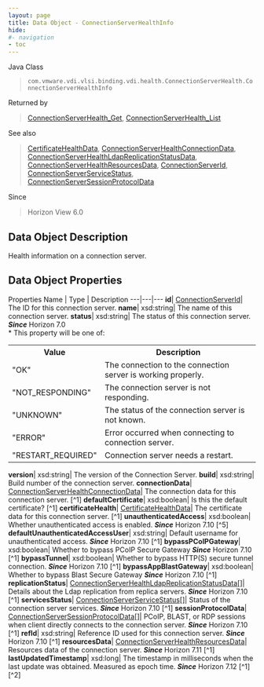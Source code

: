 ```yaml
---
layout: page
title: Data Object - ConnectionServerHealthInfo
hide:
#- navigation
- toc
---
```






Java Class
> `com.vmware.vdi.vlsi.binding.vdi.health.ConnectionServerHealth.ConnectionServerHealthInfo`

Returned by
> [ConnectionServerHealth_Get](vdi.health.ConnectionServerHealth.md#get), [ConnectionServerHealth_List](vdi.health.ConnectionServerHealth.md#list)

See also
> [CertificateHealthData](vdi.health.CertificateHealthData.md), [ConnectionServerHealthConnectionData](vdi.health.ConnectionServerHealth.ConnectionData.md), [ConnectionServerHealthLdapReplicationStatusData](vdi.health.ConnectionServerHealth.LdapReplicationStatusData.md), [ConnectionServerHealthResourcesData](vdi.health.ConnectionServerHealth.ConnectionServerHealthResourcesData.md), [ConnectionServerId](vdi.entity.ConnectionServerId.md), [ConnectionServerServiceStatus](vdi.health.ConnectionServerHealth.ConnectionServerServiceStatus.md), [ConnectionServerSessionProtocolData](vdi.health.ConnectionServerHealth.ConnectionServerSessionProtocolData.md)

Since
> Horizon View 6.0


## Data Object Description

Health information on a connection server.

## Data Object Properties
Properties
Name |  Type |  Description
---|---|---
**id**| [ConnectionServerId](vdi.entity.ConnectionServerId.md)|  The ID for this connection server.
**name**|  xsd:string|  The name of this connection server.
**status**|  xsd:string|  The status of this connection server.  **_Since_** Horizon 7.0<br>* This property will be one of:<br><table><tr><th>Value</th><th>Description</th></tr><tr><td>"OK"</td><td>The connection to the connection server is working properly.</td></tr><tr><td>"NOT_RESPONDING"</td><td>The connection server is not responding.</td></tr><tr><td>"UNKNOWN"</td><td>The status of the connection server is not known.</td></tr><tr><td>"ERROR"</td><td>Error occurred when connecting to connection server.</td></tr><tr><td>"RESTART_REQUIRED"</td><td>Connection server needs a restart.</td></tr></table>
**version**|  xsd:string|  The version of the Connection Server.
**build**|  xsd:string|  Build number of the connection server.
**connectionData**| [ConnectionServerHealthConnectionData](vdi.health.ConnectionServerHealth.ConnectionData.md)|  The connection data for this connection server. [^1]
**defaultCertificate**|  xsd:boolean|  Is this the default certificate? [^1]
**certificateHealth**| [CertificateHealthData](vdi.health.CertificateHealthData.md)|  The certificate data for this connection server. [^1]
**unauthenticatedAccess**|  xsd:boolean|  Whether unauthenticated access is enabled.  **_Since_** Horizon 7.10 [^5]
**defaultUnauthenticatedAccessUser**|  xsd:string|  Default username for unauthenticated access.  **_Since_** Horizon 7.10 [^1]
**bypassPCoIPGateway**|  xsd:boolean|  Whether to bypass PCoIP Secure Gateway  **_Since_** Horizon 7.10 [^1]
**bypassTunnel**|  xsd:boolean|  Whether to bypass HTTP(S) secure tunnel connection.  **_Since_** Horizon 7.10 [^1]
**bypassAppBlastGateway**|  xsd:boolean|  Whether to bypass Blast Secure Gateway  **_Since_** Horizon 7.10 [^1]
**replicationStatus**| [ConnectionServerHealthLdapReplicationStatusData[]](vdi.health.ConnectionServerHealth.LdapReplicationStatusData.md)|  Details about the Ldap replication from replica servers.  **_Since_** Horizon 7.10 [^1]
**servicesStatus**| [ConnectionServerServiceStatus[]](vdi.health.ConnectionServerHealth.ConnectionServerServiceStatus.md)|  Status of the connection server services.  **_Since_** Horizon 7.10 [^1]
**sessionProtocolData**| [ConnectionServerSessionProtocolData[]](vdi.health.ConnectionServerHealth.ConnectionServerSessionProtocolData.md)|  PCoIP, BLAST, or RDP sessions when client directly connects to the connection server.  **_Since_** Horizon 7.10 [^1]
**refId**|  xsd:string|  Reference ID used for this connection server.  **_Since_** Horizon 7.10 [^1]
**resourcesData**| [ConnectionServerHealthResourcesData](vdi.health.ConnectionServerHealth.ConnectionServerHealthResourcesData.md)|  Resources data of the connection server.  **_Since_** Horizon 7.11 [^1]
**lastUpdatedTimestamp**|  xsd:long|  The timestamp in milliseconds when the last update was obtained. Measured as epoch time.  **_Since_** Horizon 7.12 [^1] [^2]
 


 
